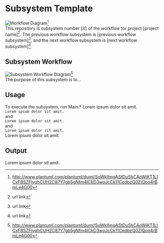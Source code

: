 # Subsystem Template
![Workflow Diagram](http://www.plantuml.com/plantuml/dpng/SoWkIImgAStDuShCAoWjKT1LICxFBSZFIyqhCUH2C87Y7gb5gNfm4ICkD3woJcCk11CedbzQ0ZIQoo4rBmLe4G00)[^diagram1]</br>
This repository is subsystem number [_X_] of the workflow for project [project name][^project_link]. The previous workflow subsystem is [previous workflow subsystem][^prev_link], and the next workflow subsystem is [next workflow subsystem][^next_link].

## Subsystem Workflow
![Subsystem Workflow Diagram](http://www.plantuml.com/plantuml/dpng/SoWkIImgAStDuShCAoWjKT1LICxFBSZFIyqhCUH2C975ZRWGJ6HnOou44oYUNre2D93B8JKl1MWy0000)[^diagram2]</br>
The purpose of this subsystem is to...

## Usage
To execute the subsystem, run Main.*
Lorem ipsum dolor sit amit.</br>
```Lorem ipsum dolor sit amit.```</br>
and</br>
```Lorem ipsum dolor sit amit.```</br>
and</br>
```Lorem ipsum dolor sit amit.```</br>
Lorem ipsum dolor sit amit.</br>

## Output
Lorem ipsum dolor sit amit.</br>

[^project_link]: url link
[^prev_link]: url link
[^next_link]: url link
[^diagram1]: http://www.plantuml.com/plantuml/duml/SoWkIImgAStDuShCAoWjKT1LICxFBSZFIyqhCUH2C87Y7gb5gNfm4ICkD3woJcCk11CedbzQ0ZIQoo4rBmLe4G00
[^diagram2]: http://www.plantuml.com/plantuml/duml/SoWkIImgAStDuShCAoWjKT1LICxFBSZFIyqhCUH2C87Y7gb5gNfm4ICkD3woJcCk11CedbzQ0ZIQoo4rBmLe4G00

